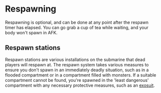 # Respawning
Respawning is optional, and can be done at any point after the respawn timer has elapsed. You can go grab a cup of tea while waiting, and your body won't spawn in AFK.

## Respawn stations
Respawn stations are various installations on the submarine that dead players will respawn at. The respawn system takes various measures to ensure you don't spawn in an immediately deadly situation, such as in a flooded compartment or in a compartment filled with monsters. If a suitable compartment cannot be found, you're spawned in the 'least dangerous' compartment with any necessary protective measures, such as an [exosuit].

<!-- Links used in the page -->
[exosuit]: ./exosuits.md